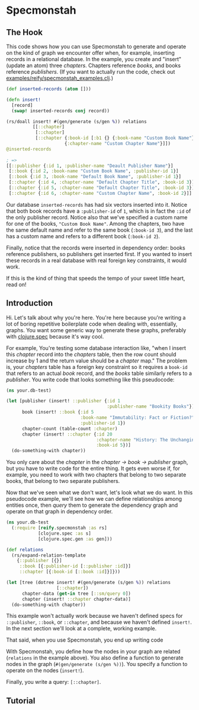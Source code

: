 # Specmonstah

## The Hook

This code shows how you can use Specmonstah to generate and operate on
the kind of graph we encounter offer when, for example, inserting
records in a relational database. In the example, you create and
"insert" (update an atom) three _chapters_. Chapters reference
_books_, and books reference _publishers_. (If you want to actually
run the code, check out
[examples/reify/specmonstah_examples.clj](examples/reify/specmonstah_examples.clj).)

```clojure
(def inserted-records (atom []))

(defn insert!
  [record]
  (swap! inserted-records conj record))

(rs/doall insert! #(gen/generate (s/gen %)) relations
          [[::chapter]
           [::chapter]
           [::chapter {:book-id [:b1 {} {:book-name "Custom Book Name"}]}
                      {:chapter-name "Custom Chapter Name"}]])
@inserted-records
  
; =>
[[::publisher {:id 1, :publisher-name "Deault Publisher Name"}]
 [::book {:id 2, :book-name "Custom Book Name", :publisher-id 1}]
 [::book {:id 3, :book-name "Default Book Name", :publisher-id 1}]
 [::chapter {:id 4, :chapter-name "Default Chapter Title", :book-id 3}]
 [::chapter {:id 5, :chapter-name "Default Chapter Title", :book-id 3}]
 [::chapter {:id 6, :chapter-name "Custom Chapter Name", :book-id 2}]]
```

Our database `inserted-records` has had six vectors inserted into
it. Notice that both book records have a `:publisher-id` of `1`, which
is in fact the `:id` of the only publisher record. Notice also that
we've specified a custom name for one of the books, `"Custom Book
Name"`. Among the chapters, two have the same default name and refer
to the same book (`:book-id 3`), and the last has a custom name and
refers to a different book (`:book-id 2`).

Finally, notice that the records were inserted in dependency order:
books reference publishers, so publishers get inserted first. If you
wanted to insert these records in a real database with real foreign
key constraints, it would work.

If this is the kind of thing that speeds the tempo of your sweet
little heart, read on!

## Introduction

Hi. Let's talk about why you're here. You're here because you're
writing a lot of boring repetitive boilerplate code when dealing with,
essentially, graphs. You want some generic way to generate these
graphs, preferably with [clojure.spec](http://clojure.org/about/spec)
because it's way cool.

For example, You're testing some database interaction like, "when I
insert this _chapter_ record into the _chapters_ table, then the row
count should increase by 1 and the return value should be a _chapter_
map." The problem is, your _chapters_ table has a foreign key
constraint so it requires a `book-id` that refers to an actual _book_
record, and the _books_ table similarly refers to a _publisher_. You
write code that looks something like this pseudocode:

```clojure
(ns your.db-test)

(let [publisher (insert! ::publisher {:id 1
                                      :publisher-name "Bookity Books"})
      book (insert! ::book {:id 5
                            :book-name "Immutability: Fact or Fiction?"
                            :publisher-id 1})
      chapter-count (table-count :chapter)
      chapter (insert! ::chapter {:id 20
                                  :chapter-name "History: The Unchanging Past"
                                  :book-id 5})]
  (do-something-with chapter))
```

You only care about the _chapter_ in the _chapter -> book ->
publisher_ graph, but you have to write code for the entire thing. It
gets even worse if, for example, you need to work with two chapters
that belong to two separate books, that belong to two separate
publishers.

Now that we've seen what we don't want, let's look what we do want. In
this pseudocode example, we'll see how we can define relationships
among entities once, then _query_ them to generate the dependency
graph and operate on that graph in dependency order.

```clojure
(ns your.db-test
  (:require [reify.specmonstah :as rs]
            [clojure.spec :as s]
            [clojure.spec.gen :as gen]))

(def relations
  (rs/expand-relation-template
    {::publisher [{}]
     ::book [{:publisher-id [::publisher :id]}]
     ::chapter [{:book-id [::book :id]}]}))

(let [tree (dotree insert! #(gen/generate (s/gen %)) relations
                   [::chapter])
      chapter-data (get-in tree [::sm/query 0])
      chapter (insert! ::chapter chapter-data)]
  (do-something-with chapter))
```

This example won't actually work because we haven't defined specs for
`::publisher`, `::book`, or `::chapter`, and because we haven't
defined `insert!`. In the next section we'll look at a complete,
working example.

That said, when you use Specmonstah, you end up writing code 

With Specmonstah, you define how the nodes in your graph are related
(`relations` in the example above). You also define a function to
generate nodes in the graph (`#(gen/generate (s/gen %))`). You
specify a function to operate on the nodes (`insert!`).

Finally, you write a query: `[::chapter]`.

## Tutorial
